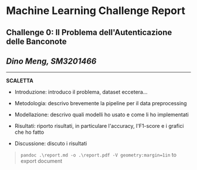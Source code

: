 # Machine Learning Challenge Report
## Challenge 0: Il Problema dell'Autenticazione delle Banconote
## *Dino Meng, SM3201466*

---

**SCALETTA**

* Introduzione: introduco il problema, dataset eccetera...

* Metodologia: descrivo brevemente la pipeline per il data preprocessing

* Modellazione: descrivo quali modelli ho usato e come li ho implementati

* Risultati: riporto risultati, in particulare l'accuracy, l'F1-score e i grafici che ho fatto

* Discussione: discuto i risultati 

> `pandoc .\report.md -o .\report.pdf -V geometry:margin=1in` to export document